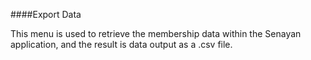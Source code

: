 ####Export Data

This menu is used to retrieve the membership data within the Senayan application, and the result is data output as a .csv file.
